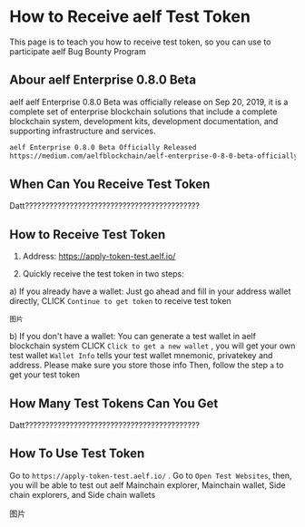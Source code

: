 # How to Receive aelf Test Token

This page is to teach you how to receive test token, so you can use to participate aelf Bug Bounty Program

## Abour aelf Enterprise 0.8.0 Beta
aelf aelf Enterprise 0.8.0 Beta was officially release on Sep 20, 2019, it is a complete set of enterprise blockchain solutions that include a complete blockchain system, development kits, development documentation, and supporting infrastructure and services.

```bash
aelf Enterprise 0.8.0 Beta Officially Released
https://medium.com/aelfblockchain/aelf-enterprise-0-8-0-beta-officially-released-38b41622893e
```

## When Can You Receive Test Token
Datt???????????????????????????????????????????

## How to Receive Test Token

1. Address: https://apply-token-test.aelf.io/

2. Quickly receive the test token in two steps:

a) If you already have a wallet:
        Just go ahead and fill in your address wallet directly, CLICK ```Continue to get token``` to receive test token
        
    图片

b) If you don't have a wallet:
You can generate a test wallet in aelf blockchain system
CLICK   ```Click to get a new wallet```  , you will get your own test wallet 
 ```Wallet Info```  tells your test wallet mnemonic, privatekey and address. Please make sure you store those info 
Then, follow the step  ```a```  to get your test token
         
## How Many Test Tokens Can You Get
Datt???????????????????????????????????????????
      
## How To Use Test Token
Go to  ```https://apply-token-test.aelf.io/``` . Go to ```Open Test Websites```, then, you will be able to test out aelf Mainchain explorer, Mainchain wallet, Side chain explorers, and Side chain wallets
         
图片

